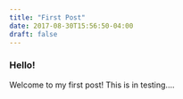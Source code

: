 ```yaml
---
title: "First Post"
date: 2017-08-30T15:56:50-04:00
draft: false
---
```

### Hello!

Welcome to my first post! This is in testing....
